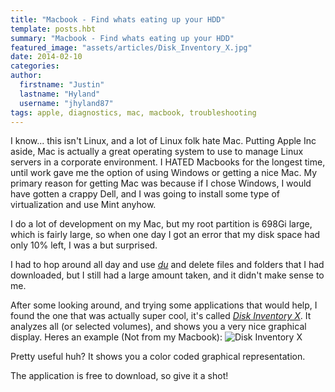 ```yaml
---
title: "Macbook - Find whats eating up your HDD"
template: posts.hbt
summary: "Macbook - Find whats eating up your HDD"
featured_image: "assets/articles/Disk_Inventory_X.jpg"
date: 2014-02-10
categories:
author:
  firstname: "Justin"
  lastname: "Hyland"
  username: "jhyland87"
tags: apple, diagnostics, mac, macbook, troubleshooting
---
```

I know... this isn't Linux, and a lot of Linux folk hate Mac. Putting Apple Inc aside, Mac is actually a great operating system to use to manage Linux servers in a corporate environment. I HATED Macbooks for the longest time, until work gave me the option of using Windows or getting a nice Mac. My primary reason for getting Mac was because if I chose Windows, I would have gotten a crappy Dell, and I was going to install some type of virtualization and use Mint anyhow.

I do a lot of development on my Mac, but my root partition is 698Gi large, which is fairly large, so when one day I got an error that my disk space had only 10% left, I was a but surprised.

I had to hop around all day and use _[du](http://linux.about.com/library/cmd/blcmdl1_du.htm)_ and delete files and folders that I had downloaded, but I still had a large amount taken, and it didn't make sense to me.

After some looking around, and trying some applications that would help, I found the one that was actually super cool, it's called _[Disk Inventory X](http://www.derlien.com/)_. It analyzes all (or selected volumes), and shows you a very nice graphical display. Heres an example (Not from my Macbook):
![Disk Inventory X](/assets/articles/Disk_Inventory_X.jpg)

Pretty useful huh? It shows you a color coded graphical representation.

The application is free to download, so give it a shot!

